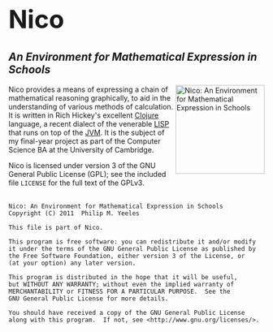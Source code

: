 **<h1 style="font-size:175%;">Nico</h1>**
=========================================

*An Environment for Mathematical Expression in Schools*
-------------------------------------------------------

<img src="http://loomcore.github.com/images/logo.png" alt="Nico: An Environment for Mathematical Expression in Schools" height="175" align="right" />

Nico provides a means of expressing a chain of mathematical reasoning graphically, to aid in the understanding of various methods of calculation.  It is written in Rich Hickey's excellent [Clojure](http://clojure.org) language, a recent dialect of the venerable [LISP](http://en.wikipedia.org/wiki/Lisp_%28programming_language%29) that runs on top of the [JVM](http://java.com).  It is the subject of my final-year project as part of the Computer Science BA at the University of Cambridge.

Nico is licensed under version 3 of the GNU General Public License (GPL); see the included file `LICENSE` for the full text of the GPLv3.<br><br>

    Nico: An Environment for Mathematical Expression in Schools
    Copyright (C) 2011  Philip M. Yeeles
    
    This file is part of Nico.
    
    This program is free software: you can redistribute it and/or modify
    it under the terms of the GNU General Public License as published by
    the Free Software Foundation, either version 3 of the License, or
    (at your option) any later version.
    
    This program is distributed in the hope that it will be useful,
    but WITHOUT ANY WARRANTY; without even the implied warranty of
    MERCHANTABILITY or FITNESS FOR A PARTICULAR PURPOSE.  See the
    GNU General Public License for more details.
    
    You should have received a copy of the GNU General Public License
    along with this program.  If not, see <http://www.gnu.org/licenses/>.